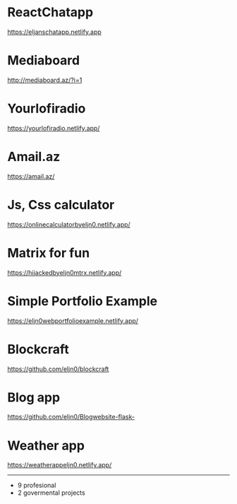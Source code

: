 # ReactChatapp
https://eljanschatapp.netlify.app

# Mediaboard
http://mediaboard.az/?i=1

# Yourlofiradio
https://yourlofiradio.netlify.app/

# Amail.az
https://amail.az/

# Js, Css calculator
https://onlinecalculatorbyeljn0.netlify.app/

# Matrix for fun
https://hijackedbyeljn0mtrx.netlify.app/

# Simple Portfolio Example
https://eljn0webportfolioexample.netlify.app/

# Blockcraft
https://github.com/eljn0/blockcraft

# Blog app
https://github.com/eljn0/Blogwebsite-flask-

# Weather app
https://weatherappeljn0.netlify.app/

--------------------------------------------
- 9 profesional
- 2 govermental projects
